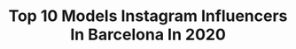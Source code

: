 ---
title: Top 10 Models Instagram Influencers In Barcelona In 2020
description: >-
  Find top models Instagram influencers in Barcelona in 2020. Most popular hashtags: #barcelona #model #fashion #photooftheday.
platform: Instagram
hits: 201
text_top: Identify the best Instagram profiles on inBeat.
text_bottom: Our platform has 201 Instagram influencers like this in Barcelona, Spain for you to contact.
profiles:
  - username: "adriiprrp"
    fullname: >-
      A D R I I P R R P ⚖️
    bio: >-
      • 🎥 Fotógrafo & Filmmaker • 📩 Precios por direct
    location: "Spain"
    followers: 76384
    engagement: 276
    commentsToLikes: 0.028262
    id: ck6tm1fod70mj0j71qjg8726t
    verified: false
    hashtags: "#shooting, #750, #picoftheday, #nikonportrait"
  - username: "mariajose_rogo"
    fullname: >-
      MJ
    bio: >-
      📍| 🇪🇸 💃🏽| Bailarina 👗| Fashion 🏋🏼‍♀️| Deportista 🐶| Animal lover
    location: "Spain"
    followers: 44630
    engagement: 482
    commentsToLikes: 0.039776
    id: ck6tlxrz46tw20j710r1ay8mb
    verified: false
    hashtags: "#summer, #travel, #cool, #sesionfotografica"
  - username: "helen_felis"
    fullname: >-
      modelo en españa
    bio: >-
      Modelo 📸 entrenador/ фитнес Тренер 🏋🏻 Дважды мама Уехала жить в Испанию 🇪🇸 Cooperación: @helena_cooperation Магазин @style_shop_uk_
    location: "Spain"
    followers: 450957
    engagement: 89
    commentsToLikes: 0.021477
    id: ck5pxa29rqszx0i11wjd6ynmd
    verified: false
    hashtags: "#modelosvalencia, #photo, #models, #modelsspain"
  - username: "rsuarezphoto"
    fullname: >-
      Ruben Suarez
    bio: >-
      Fashion Photographer and Filmmaker based in Barcelona. Sponsored by @czsbackdrops
    location: "Spain"
    followers: 25179
    engagement: 482
    commentsToLikes: 0.034134
    id: ck6ue0v2ko8ra0j718v6exejf
    verified: false
    hashtags: "#fashion, #me, #backdrop, #portrait"
  - username: "barbaraders"
    fullname: >-
      Barbaraders - Content Creator
    bio: >-
      ➳ BCN📍| COSTA BRAVA 🌊 | TARIFA ⚓️ ➳ barbaraderobles@hotmail.com ➳ Brand Ambassador ➳ Social Media Strategist ➳ Lifestyle | Fashion | Travel | Beauty
    location: "Spain"
    followers: 36435
    engagement: 175
    commentsToLikes: 0.361002
    id: ck0ubmkylexqb0i19fwg46n1w
    verified: false
    hashtags: "#photography, #fashionista, #streetstyle, #style"
  - username: "efradera"
    fullname: >-
      𝙴𝚗𝚛𝚒𝚌 𝙵𝚛𝚊𝚍𝚎𝚛𝚊
    bio: >-
      📸Perfection is boring 🏠Badalona, Barcelona 📩 ¿Quieres fotos? 👇🏻Mi cámara: Sony A7III
    location: "Spain"
    followers: 9736
    engagement: 1279
    commentsToLikes: 0.108721
    id: ck9hb4gopfd6q0j78slrhqzg3
    verified: false
    hashtags: "#portraitsofspain, #fashionphotographyappreciation, #magnificomagazine, #sonygallery"
  - username: "nayrareig"
    fullname: >-
      Nayra Reig
    bio: >-
      Run by my mum 💗Kid model & actress. Barcelona.Spain. 11 years old. Thank you for follow me!! Agency: @salvadoragency🇪🇸 @kidslondon🇬🇧
    location: "Spain"
    followers: 6790
    engagement: 791
    commentsToLikes: 0.066379
    id: ckaoyejewh6m30i78szc4s0lj
    verified: false
    hashtags: "#remember, #moments, #style, #barcelona"
  - username: "itslaiafidalgo"
    fullname: >-
      LAIA FIDALGO
    bio: >-
      📍 Dancer,Choreographer & model of Barcelona 👸🏽 TikTok; itslaiafidalgo (+800k) 📥 Contact: laia@bushidotalent.com
    location: "Spain"
    followers: 122460
    engagement: 1391
    commentsToLikes: 0.032973
    id: ck5cdgjzrj56o0i118eon8b58
    verified: false
    hashtags: "#spain, #explorepage, #dancevideo, #challenge"
  - username: "abrilraluy"
    fullname: >-
      Abril Raluy de Jong
    bio: >-
      Check my email below... 🦋✨ spanishdutch in Barcelona, model nd psychologist rep by @wildmgmt // supporting: @savethechildren_es
    location: "Spain"
    followers: 99699
    engagement: 233
    commentsToLikes: 0.014928
    id: ck5bvxo7uklpl0i11dqlp1fkn
    verified: false
    hashtags: "#freeyourmind"
  - username: "laiayeti"
    fullname: >-
      Laia González♡
    bio: >-
      Dancer | Actress | Model 📍Barcelona | Girona 📩 DM para Colaboraciones
    location: "Spain"
    followers: 5257
    engagement: 1270
    commentsToLikes: 0.031230
    id: ckaoqowfwjoqh0i78igk7y7v8
    verified: false
    hashtags: "#modelos, #publicidad, #hiphop, #fotografos"
---
